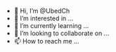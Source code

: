 - 👋 Hi, I’m @UbedCh
- 👀 I’m interested in ...
- 🌱 I’m currently learning ...
- 💞️ I’m looking to collaborate on ...
- 📫 How to reach me ...

<!---
UbedCh/UbedCh is a ✨ special ✨ repository because its `README.md` (this file) appears on your GitHub profile.
You can click the Preview link to take a look at your changes.
--->
